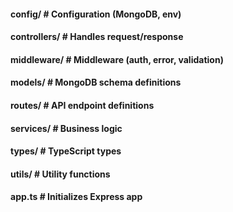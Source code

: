 #### config/ # Configuration (MongoDB, env)

#### controllers/ # Handles request/response

#### middleware/ # Middleware (auth, error, validation)

#### models/ # MongoDB schema definitions

#### routes/ # API endpoint definitions

#### services/ # Business logic

#### types/ # TypeScript types

#### utils/ # Utility functions

#### app.ts # Initializes Express app
